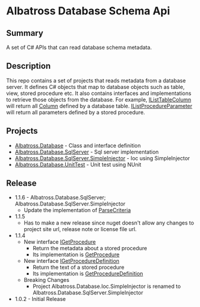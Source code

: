 # Albatross Database Schema Api

## Summary
A set of C# APIs that can read database schema metadata.

## Description
This repo contains a set of projects that reads metadata from a database server.  It defines C# objects that map to database objects such as table, view, stored procedure etc.  It also contains interfaces and implementations to retrieve those objects from the database.  For example, [IListTableColumn](xref:Albatross.Database.IListTableColumn) will return all [Column](xref:Albatross.Database.Column) defined by a database table.  [IListProcedureParameter](xref:Albatross.Database.IListProcedureParameter) will return all parameters defined by a stored procedure.

## Projects
* [Albatross.Database](xref:Albatross.Database) - Class and interface definition
* [Albatross.Database.SqlServer](xref:Albatross.Database.SqlServer) - Sql server implementation
* [Albatross.Database.SqlServer.SimpleInjector](xref:Albatross.Database.SqlServer.SimpleInjector) - Ioc using SimpleInjector
* [Albatross.Database.UnitTest](xref:Albatross.Database.UnitTest) - Unit test using NUnit

## Release
* 1.1.6 - Albatross.Database.SqlServer; Albatross.Database.SqlServer.SimpleInjector
	* Update the implementation of [ParseCriteria](xref:Albatross.Database.SqlServer.ParseCriteria)
* 1.1.5
	* Has to make a new release since nuget doesn't allow any changes to project site url, release note or license file url.
* 1.1.4
	* New interface [IGetProcedure](xref:Albatross.Database.IGetProcedure)
		* Return the metadata about a stored procedure
		* Its implementation is [GetProcedure](xref:Albatross.Database.SqlServer.GetProcedure)
	* New interface [IGetProcedureDefinition](xref:Albatross.Database.IGetProcedureDefinition)
		* Return the text of a stored procedure
		* Its implementation is [GetProcedureDefinition](xref:Albatross.Database.SqlServer.GetProcedure)
	* Breaking Changes
		* Project Albatross.Database.Ioc.SimpleInjector is renamed to Albatross.Database.SqlServer.SimpleInjector
* 1.0.2 - Initial Release